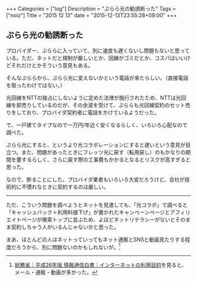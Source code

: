 +++
Categories = ["log"]
Description = "ぷらら光の勧誘断った"
Tags = ["noiz"]
Title = "2015 12 13"
date = "2015-12-13T23:55:28+09:00"
+++

## ぷらら光の勧誘断った
プロバイダー、ぷららに入っていて、別に速度も遅くないし問題もないと思っている。ただ、ネットだと規制が厳しいとか、回線がゴミだとか、コスパはいいけどそれだけとかそういう意見もある。

そんなぷららから、ぷらら光に変えないかという電話が来たらしい。（直接電話を取ったわけではない。）

光回線をNTTの独占にしないように定めた法律が施行されたため、NTTは光回線を卸売りしているのだが、その余波を受けて、ぷららも光回線契約のセット売りをしており、プロバイダ契約者に電話をかけているようだった。

で、一戸建てタイプなので一万円/年近く安くなるらしく、いろいろ心配なので調べた。

ぷらら光にすると、というより光コラボレーションにすると遅いという意見が目立つ。また、問題があったときにフレッツ光に戻す（転用戻し）のもかなりの期間を要するらしく、さらに戻す際の工事費もかかるとなるとリスクが高すぎると思った。

なので、断ることにした。プロバイダ業者もいろいろ大変だろうけど、会社が技術的に不慣れなときに契約するのは厳しい。

----

ただ、こういう問題を調べようとネットを見渡しても、「光コラボ」で調べると「キャッシュバック＋利用料値下げ」が書かれたキャンペーンページとアフィリエイトページが検索トップに並ぶため、よほどネットリテラシーがないとそのまま契約しちゃう人がいるんじゃないかと思った。

まあ、ほとんどの人はネットっていってもネット通販とSNSと動画見たりする程度だろうから、別に問題ないのかもしれないが。[^1]

[^1]: [総務省｜平成26年版 情報通信白書｜インターネットの利用目的](http://www.soumu.go.jp/johotsusintokei/whitepaper/ja/h26/html/nc253130.html)を見ると、メール・通販・動画が多かった。